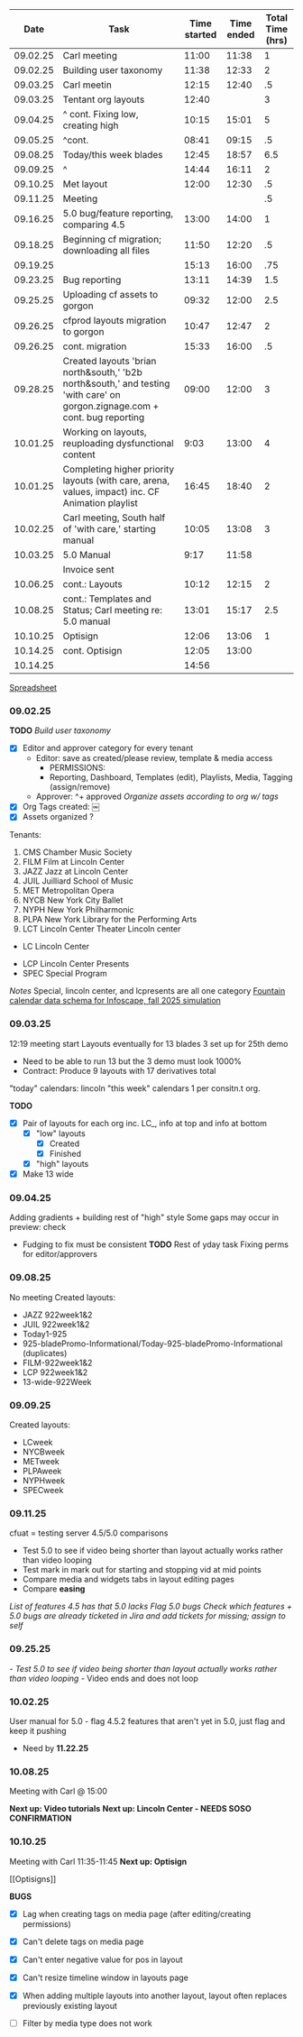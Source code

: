 
| Date     | Task                                                                                                                        | Time started | Time ended | Total Time (hrs) |
| -------- | --------------------------------------------------------------------------------------------------------------------------- | ------------ | ---------- | ---------------- |
| 09.02.25 | Carl meeting                                                                                                                | 11:00        | 11:38      | 1                |
| 09.02.25 | Building user taxonomy                                                                                                      | 11:38        | 12:33      | 2                |
| 09.03.25 | Carl meetin                                                                                                                 | 12:15        | 12:40      | .5               |
| 09.03.25 | Tentant org layouts                                                                                                         | 12:40        |            | 3                |
| 09.04.25 | ^ cont. Fixing low, creating high                                                                                           | 10:15        | 15:01      | 5                |
| 09.05.25 | ^cont.                                                                                                                      | 08:41        | 09:15      | .5               |
| 09.08.25 | Today/this week blades                                                                                                      | 12:45        | 18:57      | 6.5              |
| 09.09.25 | ^                                                                                                                           | 14:44        | 16:11      | 2                |
| 09.10.25 | Met layout                                                                                                                  | 12:00        | 12:30      | .5               |
| 09.11.25 | Meeting                                                                                                                     |              |            | .5               |
| 09.16.25 | 5.0 bug/feature reporting, comparing 4.5                                                                                    | 13:00        | 14:00      | 1                |
| 09.18.25 | Beginning cf migration; downloading all files                                                                               | 11:50        | 12:20      | .5               |
| 09.19.25 |                                                                                                                             | 15:13        | 16:00      | .75              |
| 09.23.25 | Bug reporting                                                                                                               | 13:11        | 14:39      | 1.5              |
| 09.25.25 | Uploading cf assets to gorgon                                                                                               | 09:32        | 12:00      | 2.5              |
| 09.26.25 | cfprod layouts migration to gorgon                                                                                          | 10:47        | 12:47      | 2                |
| 09.26.25 | cont. migration                                                                                                             | 15:33        | 16:00      | .5               |
| 09.28.25 | Created layouts 'brian north&south,' 'b2b north&south,' and testing 'with care' on gorgon.zignage.com + cont. bug reporting | 09:00        | 12:00      | 3                |
| 10.01.25 | Working on layouts, reuploading dysfunctional content                                                                       | 9:03         | 13:00      | 4                |
| 10.01.25 | Completing higher priority layouts (with care, arena, values, impact) inc. CF Animation playlist                            | 16:45        | 18:40      | 2                |
| 10.02.25 | Carl meeting, South half of 'with care,' starting manual                                                                    | 10:05        | 13:08      | 3                |
| 10.03.25 | 5.0 Manual                                                                                                                  | 9:17         | 11:58      |                  |
|          | Invoice sent                                                                                                                |              |            |                  |
| 10.06.25 | cont.: Layouts                                                                                                              | 10:12        | 12:15      | 2                |
| 10.08.25 | cont.: Templates and Status; Carl meeting re: 5.0 manual                                                                    | 13:01        | 15:17      | 2.5              |
| 10.10.25 | Optisign                                                                                                                    | 12:06        | 13:06      | 1                |
| 10.14.25 | cont. Optisign                                                                                                              | 12:05        | 13:00      |                  |
| 10.14.25 |                                                                                                                             | 14:56        |            |                  |


[Spreadsheet](https://docs.google.com/spreadsheets/d/1QQ2sX_B2eUmquN8UKz4Mx0imZfvT5QY4BoU8HzEHvGY/edit?gid=128608435#gid=128608435)
### 09.02.25 
**TODO**
*Build user taxonomy*
- [x] Editor and approver category for every tenant
	- Editor: save as created/please review, template & media access 
		- PERMISSIONS:
		- Reporting, Dashboard, Templates (edit), Playlists, Media, Tagging (assign/remove)
	- Approver: ^+ approved
*Organize assets according to org w/ tags*
- [x] Org Tags created: ￼
- [x] Assets organized ?

Tenants:
1. CMS		Chamber Music Society
2. FILM		Film at Lincoln Center
3. JAZZ		Jazz at Lincoln Center
4. JUIL		Juilliard School of Music
5. MET		Metropolitan Opera
6. NYCB		New York City Ballet
7. NYPH		New York Philharmonic
8. PLPA		New York Library for the Performing Arts		
9. LCT			Lincoln Center Theater
Lincoln center
+ LC 			Lincoln Center
- LCP			Lincoln Center Presents
- SPEC		Special Program


*Notes*
Special, lincoln center, and lcpresents are all one category
[Fountain calendar data schema for Infoscape, fall 2025 simulation](https://docs.google.com/document/d/1WVbPYupTsXncmuGdq30EqXmZBlJwF1TsNauZcMGjGQQ/edit?tab=t.0)

### 09.03.25 
12:19 meeting start
Layouts eventually for 13 blades 3 set up for 25th demo
- Need to be able to run 13 but the 3 demo must look 1000%
- Contract: Produce 9 layouts with 17 derivatives total 

"today" calendars: lincoln
"this week" calendars 1 per consitn.t org.

**TODO**
- [x] Pair of layouts for each org inc. LC_, info at top and info at bottom
	- [x] "low" layouts
		- [x] Created
		- [x] Finished
	- [x] "high" layouts
- [x] Make 13 wide 

### 09.04.25
Adding gradients + building rest of "high" style
Some gaps may occur in preview: check
- Fudging to fix must be consistent
**TODO**
Rest of yday task 
Fixing perms for editor/approvers

### 09.08.25
No meeting
Created layouts:
- JAZZ 922week1&2
- JUIL 922week1&2
- Today1-925
- 925-bladePromo-Informational/Today-925-bladePromo-Informational (duplicates)
- FILM-922week1&2
- LCP 922week1&2
- 13-wide-922Week

### 09.09.25
Created layouts: 
- LCweek
- NYCBweek
- METweek
- PLPAweek
- NYPHweek
- SPECweek
### 09.11.25
cfuat = testing server
4.5/5.0 comparisons
- Test 5.0 to see if video being shorter than layout actually works rather than video looping 
- Test mark in mark out for starting and stopping vid at mid points
- Compare media and widgets tabs in layout editing pages
- Compare **easing**

*List of features 4.5 has that 5.0 lacks*
*Flag 5.0 bugs*
*Check which features + 5.0 bugs are already ticketed in Jira and add tickets for missing; assign to self*

### 09.25.25
*- Test 5.0 to see if video being shorter than layout actually works rather than video looping* - Video ends and does not loop


### 10.02.25
User manual for 5.0 - flag 4.5.2 features that aren't yet in 5.0, just flag and keep it pushing
- Need by **11.22.25**

### 10.08.25
Meeting with Carl @ 15:00

**Next up: Video tutorials**
**Next up: Lincoln Center - NEEDS SOSO CONFIRMATION**
### 10.10.25
Meeting with Carl 11:35-11:45
**Next up: Optisign**


[[Optisigns]]

**BUGS**
- [x] Lag when creating tags on media page (after editing/creating permissions)
- [x] Can't delete tags on media page
- [x] Can't enter negative value for pos in layout
- [x] Can't resize timeline window in layouts page
- [x] When adding multiple layouts into another layout, layout often replaces previously existing layout
- [ ] Filter by media type does not work

